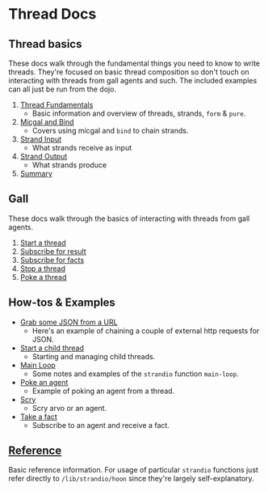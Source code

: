 # Thread Docs

## Thread basics

These docs walk through the fundamental things you need to know to write threads. They're focused on basic thread composition so don't touch on interacting with threads from gall agents and such. The included examples can all just be run from the dojo.

1. [Thread Fundamentals](thread-basics/1_thread-fundamentals.md)
   - Basic information and overview of threads, strands, `form` & `pure`. 
2. [Micgal and Bind](thread-basics/2_micgal-and-bind.md)
   - Covers using micgal and `bind` to chain strands.
3. [Strand Input](thread-basics/3_strand-input.md)
   - What strands receive as input
4. [Strand Output](thread-basics/4_strand-output.md)
   - What strands produce
5. [Summary](thread-basics/5_summary.md)

## Gall
These docs walk through the basics of interacting with threads from gall agents.

1. [Start a thread](gall/1_start-thread.md)
2. [Subscribe for result](gall/2_subscribe-for-result.md)
3. [Subscribe for facts](gall/3_subscribe-for-facts.md)
4. [Stop a thread](gall/4_stop-thread.md)
5. [Poke a thread](gall/5_poke-thread.md)

## How-tos & Examples

- [Grab some JSON from a URL](examples/get-json.md)
   - Here's an example of chaining a couple of external http requests for JSON.
- [Start a child thread](examples/start-thread-from-thread.md)
   - Starting and managing child threads.
- [Main Loop](examples/main-loop.md)
   - Some notes and examples of the `strandio` function `main-loop`.
- [Poke an agent](examples/poke-agent.md)
   - Example of poking an agent from a thread.
- [Scry](examples/scry.md)
   - Scry arvo or an agent.
- [Take a fact](examples/take-fact.md)
   - Subscribe to an agent and receive a fact.

## [Reference](reference.md)
Basic reference information. For usage of particular `strandio` functions just refer directly to `/lib/strandio/hoon` since they're largely self-explanatory.
